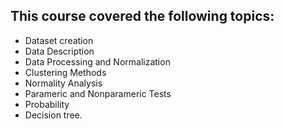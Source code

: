 ## This course covered the following topics:
- Dataset creation
- Data Description
- Data Processing and Normalization
- Clustering Methods
- Normality Analysis
- Parameric and Nonparameric Tests
- Probability
- Decision tree.
